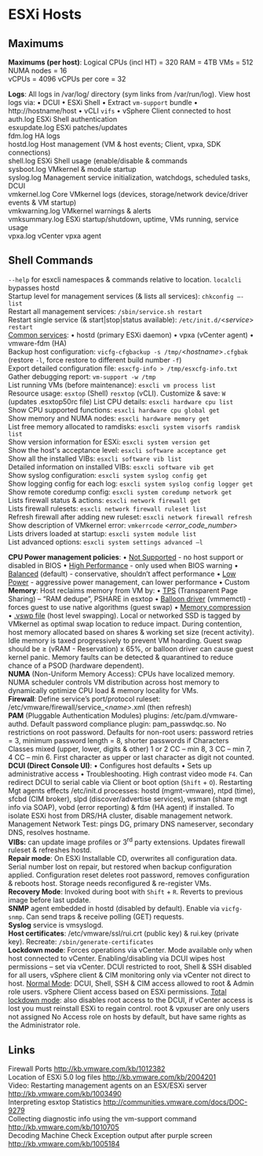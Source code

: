 <!---
https://github.com/forbesguthrie/vReferenceCards
Reference card for Data Center Virtualization 6.0
02_hosts.md
-->

# ESXi Hosts
## Maximums
**Maximums (per host)**: Logical CPUs (incl HT) = 320 RAM = 4TB VMs = 512 NUMA nodes = 16   
vCPUs = 4096 vCPUs per core = 32

**Logs**: All logs in <file>/var/log/</file> directory (sym links from <file>/var/run/log</file>).
View host logs via: • DCUI • ESXi Shell • Extract `vm-support` bundle •
http://hostname/host • vCLI `vifs` • vSphere Client connected to host  
<file>auth.log</file> ESXi Shell authentication  
<file>esxupdate.log</file> ESXi patches/updates  
<file>fdm.log</file> HA logs  
<file>hostd.log</file> Host management (VM & host events; Client, vpxa, SDK
connections)  
<file>shell.log</file> ESXi Shell usage (enable/disable & commands  
<file>sysboot.log</file> VMkernel & module startup  
<file>syslog.log</file> Management service initialization, watchdogs, scheduled
tasks, DCUI  
<file>vmkernel.log</file> Core VMkernel logs (devices, storage/network device/driver
events & VM startup)  
<file>vmkwarning.log</file> VMkernel warnings & alerts  
<file>vmksummary.log</file> ESXi startup/shutdown, uptime, VMs running, service usage  
<file>vpxa.log</file> vCenter vpxa agent   

## Shell Commands
`--help` for esxcli namespaces & commands relative to location. `localcli` bypasses hostd  
Startup level for management services (& lists all services): `chkconfig –-list`  
Restart all management services: `/sbin/service.sh restart`  
Restart single service (& start|stop|status available): `/etc/init.d/`<*service*> `restart`  
<u>Common services</u>: • hostd (primary ESXi daemon) • vpxa (vCenter agent) • vmware-fdm (HA)  
Backup host configuration: `vicfg-cfgbackup -s /tmp/`<*hostname*>`.cfgbak`    
(restore `-l`, force restore to different build number `-f`)  
Export detailed configuration file: `esxcfg-info > /tmp/esxcfg-info.txt`   
Gather debugging report: `vm-support -w /tmp`  
List running VMs (before maintenance): `esxcli vm process list`  
Resource usage: `esxtop` (Shell) `resxtop` (vCLI). Customize & save: `W`  
(updates <file>.esxtop50rc</file> file)
List CPU details: `esxcli hardware cpu list`  
Show CPU supported functions: `esxcli hardware cpu global get`  
Show memory and NUMA nodes: `esxcli hardware memory get`  
List free memory allocated to ramdisks: `esxcli system visorfs ramdisk list`   
Show version information for ESXi: `esxcli system version get`  
Show the host's acceptance level: `esxcli software acceptance get`  
Show all the installed VIBs: `esxcli software vib list`  
Detailed information on installed VIBs: `esxcli software vib get`  
Show syslog configuration: `esxcli system syslog config get`  
Show logging config for each log: `esxcli system syslog config logger get`  
Show remote coredump config: `esxcli system coredump network get`  
Lists firewall status & actions: `esxcli network firewall get`  
Lists firewall rulesets: `esxcli network firewall ruleset list`  
Refresh firewall after adding new ruleset: `esxcli network firewall refresh`  
Show description of VMkernel error: `vmkerrcode` <*error_code_number*>  
Lists drivers loaded at startup: `esxcli system module list`  
List advanced options: `esxcli system settings advanced –l`  

**CPU Power management policies**: • <u>Not Supported</u> - no host support
or disabled in BIOS • <u>High Performance</u> - only used when BIOS warning •
<u>Balanced</u> (default) - conservative, shouldn’t affect performance • <u>Low
Power</u> - aggressive power management, can lower performance • </u>Custom</u>  
**Memory**: Host reclaims memory from VM by: • <u>TPS</u> (Transparent Page
Sharing) – “RAM dedupe”, PSHARE in esxtop • <u>Balloon driver</u>
(vmmemctl) - forces guest to use native algorithms (guest swap) •
<u>Memory compression</u> • <u><file>.vswp</file> file</u> (host level swapping). Local or
networked SSD is tagged by VMkernel as optimal swap location to reduce
impact. During contention, host memory allocated based on shares &
working set size (recent activity). Idle memory is taxed progressively
to prevent VM hoarding. Guest swap should be ≥ (vRAM - Reservation) x
65%, or balloon driver can cause guest kernel panic. Memory faults can
be detected & quarantined to reduce chance of a PSOD (hardware
dependent).  
**NUMA** (Non-Uniform Memory Access): CPUs have localized memory. NUMA
scheduler controls VM distribution across host memory to dynamically
optimize CPU load & memory locality for VMs.  
**Firewall**: Define service’s port/protocol ruleset: <file>/etc/vmware/firewall/service_\<*name\>*.xml</file> (then refresh)  
**PAM** (Pluggable Authentication Modules) plugins: <file>/etc/pam.d/vmware-authd</file>. Default password compliance plugin: <file>pam\_passwdqc.so</file>. No restrictions on root password. Defaults for
non-root users: password retries = 3, minimum password length = 8,
shorter passwords if Characters Classes mixed (upper, lower, digits &
other) 1 or 2 CC – min 8, 3 CC – min 7, 4 CC – min 6. First character as
upper or last character as digit not counted.  
**DCUI (Direct Console UI)**: • Configures host defaults • Sets up
administrative access • Troubleshooting. High contrast video mode `F4`.
Can redirect DCUI to serial cable via Client or boot option (`Shift` + `O`).
Restarting Mgt agents effects <file>/etc/init.d</file> processes: hostd
(mgmt-vmware), ntpd (time), sfcbd (CIM broker), slpd (discover/advertise
services), wsman (share mgt info via SOAP), vobd (error reporting) & fdm
(HA agent) if installed. To isolate ESXi host from DRS/HA cluster,
disable management network.  
 Management Network Test: pings DG, primary DNS nameserver, secondary
DNS, resolves hostname.  
**VIBs:** can update image profiles or 3<sup>rd</sup> party extensions. Updates
firewall ruleset & refreshes hostd.  
**Repair mode**: On ESXi Installable CD, overwrites all configuration
data. Serial number lost on repair, but restored when backup
configuration applied. Configuration reset deletes root password,
removes configuration & reboots host. Storage needs reconfigured &
re-register VMs.  
**Recovery Mode**: Invoked during boot with `Shift` + `R`. Reverts to
previous image before last update.  
**SNMP** agent embedded in hostd (disabled by default). Enable via
`vicfg-snmp`. Can send traps & receive polling (GET) requests.  
**Syslog** service is vmsyslogd.  
**Host certificates**: <file>/etc/vmware/ssl/rui.crt</file> (public key) & <file>rui.key</file> (private key).
Recreate: `/sbin/generate-certificates`  
**Lockdown mode**: Forces operations via vCenter. Mode available only
when host connected to vCenter. Enabling/disabling via DCUI wipes host
permissions – set via vCenter. DCUI restricted to root, Shell & SSH
disabled for all users, vSphere client & CIM monitoring only via vCenter
not direct to host. <u>Normal Mode</u>: DCUI, Shell, SSH & CIM access allowed
to root & Admin role users. vSphere Client access based on ESXi
permissions. <u>Total lockdown mode</u>: also disables root access to the
DCUI, if vCenter access is lost you must reinstall ESXi to regain
control. root & vpxuser are only users not assigned No Access role on
hosts by default, but have same rights as the Administrator role.  
## Links
Firewall Ports http://kb.vmware.com/kb/1012382  
Location of ESXi 5.0 log files http://kb.vmware.com/kb/2004201  
Video: Restarting management agents on an ESX/ESXi server http://kb.vmware.com/kb/1003490  
Interpreting esxtop Statistics http://communities.vmware.com/docs/DOC-9279  
Collecting diagnostic info using the vm-support command http://kb.vmware.com/kb/1010705  
Decoding Machine Check Exception output after purple screen http://kb.vmware.com/kb/1005184  

